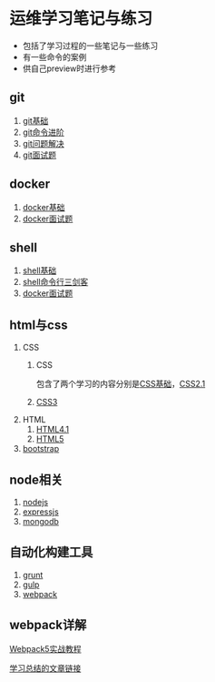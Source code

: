 # 运维学习笔记与练习
* 包括了学习过程的一些笔记与一些练习
* 有一些命令的案例
* 供自己preview时进行参考

## git
1. [git基础](https://github.com/1759728350/net/blob/master/git/Git.md)
2. [git命令进阶](https://github.com/1759728350/net/blob/master/git/git%E5%91%BD%E4%BB%A4.md)
3. [git问题解决](https://github.com/1759728350/net/blob/master/git/Git问题解决.md)
4. [git面试题](https://github.com/1759728350/net/blob/master/git/Git%E9%9D%A2%E8%AF%95%E9%A2%98.md)
## docker
1. [docker基础](https://github.com/1759728350/net/blob/master/docker/docker.md)
3. [docker面试题](https://github.com/1759728350/net/blob/master/docker/docker面试题.md)

## shell
1. [shell基础](https://github.com/1759728350/net/blob/master/shell/shell脚本语法.md)
2. [shell命令行三剑客](https://github.com/1759728350/net/blob/master/shell/命令行三剑客及相关命令.md)
3. [docker面试题](https://github.com/1759728350/net/blob/master/shell/shell面试题.md)





## html与css
1. CSS
   1. CSS
   
      包含了两个学习的内容分别是[CSS基础](https://www.bilibili.com/video/av21557880)，[CSS2.1](https://www.bilibili.com/video/av21585880)
      
   2. [CSS3](https://www.bilibili.com/video/av21586861)
2. HTML
   1. [HTML4.1](https://www.bilibili.com/video/av21557880)
   2. [HTML5](https://www.bilibili.com/video/av21588133)
3. [bootstrap](https://www.bilibili.com/video/av21587498)
## node相关
1. [nodejs](https://www.bilibili.com/video/av50716000?from=search&seid=13539385795796862632)
2. [expressjs](https://www.bilibili.com/video/av50716000?from=search&seid=13539385795796862632)
3. [mongodb](https://www.bilibili.com/video/av27140135)
## 自动化构建工具
1. [grunt](https://www.bilibili.com/video/av27141121)
2. [gulp](https://www.bilibili.com/video/av27141331)
3. [webpack](https://www.bilibili.com/video/av27141684)
## webpack详解
[Webpack5实战教程](https://www.bilibili.com/video/BV1e7411j7T5)

[学习总结的文章链接](https://chuyuezhang.github.io/2020/03/11/webpack%E5%AE%9E%E6%88%98/)
